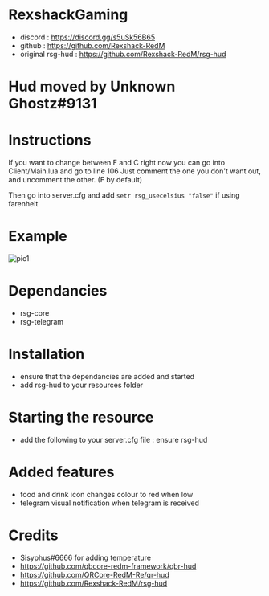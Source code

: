 # RexshackGaming
- discord : https://discord.gg/s5uSk56B65
- github : https://github.com/Rexshack-RedM
- original rsg-hud : https://github.com/Rexshack-RedM/rsg-hud

# Hud moved by Unknown Ghostz#9131

# Instructions
If you want to change between F and C right now you can go into Client/Main.lua and go to line 106
Just comment the one you don't want out, and uncomment the other. (F by default)

Then go into server.cfg and add ```setr rsg_usecelsius "false"``` if using farenheit

# Example
![pic1](https://media.discordapp.net/attachments/1097996761894748311/1102562122480762931/hudv4.png?ex=669a527e&is=669900fe&hm=d2218c77769da709e1a104c8b7ddd3830d8b0740cb07ab7bf62a260726363092&=&format=webp&quality=lossless&width=1186&height=671)

# Dependancies
- rsg-core
- rsg-telegram

# Installation
- ensure that the dependancies are added and started
- add rsg-hud to your resources folder

# Starting the resource
- add the following to your server.cfg file : ensure rsg-hud

# Added features
- food and drink icon changes colour to red when low
- telegram visual notification when telegram is received

# Credits
- Sisyphus#6666 for adding temperature
- https://github.com/qbcore-redm-framework/qbr-hud
- https://github.com/QRCore-RedM-Re/qr-hud
- https://github.com/Rexshack-RedM/rsg-hud
